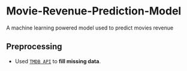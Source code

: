 # Movie-Revenue-Prediction-Model
A machine learning powered model used to predict movies revenue

## Preprocessing

- Used [`TMDB API`](https://developers.themoviedb.org/3/getting-started/introduction) to **fill missing data**.
